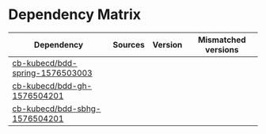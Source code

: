 # Dependency Matrix

Dependency | Sources | Version | Mismatched versions
---------- | ------- | ------- | -------------------
[cb-kubecd/bdd-spring-1576503003](https://github.com/cb-kubecd/bdd-spring-1576503003.git) |  | []() | 
[cb-kubecd/bdd-gh-1576504201](https://github.com/cb-kubecd/bdd-gh-1576504201.git) |  | []() | 
[cb-kubecd/bdd-sbhg-1576504201](https://github.com/cb-kubecd/bdd-sbhg-1576504201.git) |  | []() | 
